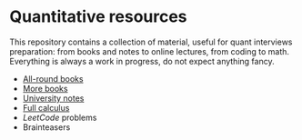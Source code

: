 # Quantitative resources

This repository contains a collection of material, useful for quant interviews preparation: from books and notes to online lectures, from coding to math. Everything is always a work in progress, do not expect anything fancy.

- [All-round books](https://www.geoteo.net/qmath/books)
- [More books](https://www.geoteo.net/qmath/morebooks)
- [University notes](https://www.geoteo.net/qmath/dispense)
- [Full calculus](https://www.geoteo.net/qmath/gobbino)
- *LeetCode* problems
- Brainteasers
